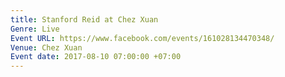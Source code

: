 ```yaml
---
title: Stanford Reid at Chez Xuan
Genre: Live
Event URL: https://www.facebook.com/events/161028134470348/
Venue: Chez Xuan
Event date: 2017-08-10 07:00:00 +07:00
---
```


